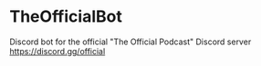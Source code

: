 # TheOfficialBot
Discord bot for the official "The Official Podcast" Discord server
https://discord.gg/official
